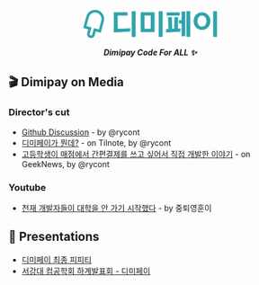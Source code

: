 <p align="center">
  <picture>
    <source media="(prefers-color-scheme: dark)" srcset="/profile/assets/logo-white.svg" height="50px">
    <img alt="dimipay logo" src="/profile/assets/logo-main-1.svg" height="50px">
  </picture>
  <p align="center"><b><i>Dimipay Code For ALL ✨</i></b></p>
</p>

## 🎬 Dimipay on Media

### Director's cut

- [Github Discussion](https://github.com/orgs/dimipay/discussions/1) - by @rycont
- [디미페이가 뭔데?](https://tilnote.io/pages/64947f56d15b21c6b91c9e09) - on Tilnote, by @rycont
- [고등학생이 매점에서 간편결제를 쓰고 싶어서 직접 개발한 이야기](https://news.hada.io/topic?id=10280) - on GeekNews, by @rycont

### Youtube

- [천재 개발자들이 대학을 안 가기 시작했다](https://www.youtube.com/watch?v=zYBYLbolEgI) - by 중퇴영훈이

## 📜 Presentations

- [디미페이 최종 피피티](https://github.com/dimipay/dimipay-presentation-archive/tree/main/%EB%94%94%EB%AF%B8%ED%8E%98%EC%9D%B4%20%EC%B5%9C%EC%A2%85%20%ED%94%BC%ED%94%BC%ED%8B%B0)
- [서강대 컴공학회 하계발표회 - 디미페이](https://github.com/dimipay/dimipay-presentation-archive/tree/main/%EC%84%9C%EA%B0%95%EB%8C%80%20%EC%BB%B4%EA%B3%B5%ED%95%99%ED%9A%8C%20%ED%95%98%EA%B3%84%EB%B0%9C%ED%91%9C%ED%9A%8C%20-%20%EB%94%94%EB%AF%B8%ED%8E%98%EC%9D%B4)
